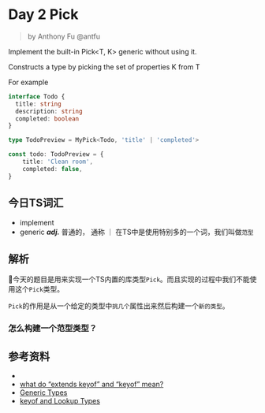 # Day 2 Pick

> by Anthony Fu @antfu

Implement the built-in Pick<T, K> generic without using it.

Constructs a type by picking the set of properties K from T

For example

```ts
interface Todo {
  title: string
  description: string
  completed: boolean
}

type TodoPreview = MyPick<Todo, 'title' | 'completed'>

const todo: TodoPreview = {
    title: 'Clean room',
    completed: false,
}
```

## 今日TS词汇

- implement 
- generic ***adj.*** 普通的， 通称  ｜ 在TS中是使用特别多的一个词，我们叫做`范型`



## 解析

今天的题目是用来实现一个TS内置的库类型`Pick`。而且实现的过程中我们不能使用这个`Pick`类型。

`Pick`的作用是从一个给定的类型中`挑几个`属性出来然后构建一个`新的类型`。

### 怎么构建一个范型类型？


## 参考资料

- []()
- [what do “extends keyof” and “keyof” mean?](https://stackoverflow.com/questions/57337598/in-typescript-what-do-extends-keyof-and-in-keyof-mean)
- [Generic Types](https://www.typescriptlang.org/docs/handbook/2/generics.html#generic-types)
- [keyof and Lookup Types](https://www.typescriptlang.org/docs/handbook/release-notes/typescript-2-1.html#keyof-and-lookup-types)





